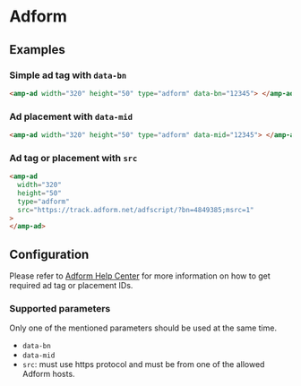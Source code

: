 <!---
Copyright 2015 The AMP HTML Authors. All Rights Reserved.

Licensed under the Apache License, Version 2.0 (the "License");
you may not use this file except in compliance with the License.
You may obtain a copy of the License at

      http://www.apache.org/licenses/LICENSE-2.0

Unless required by applicable law or agreed to in writing, software
distributed under the License is distributed on an "AS-IS" BASIS,
WITHOUT WARRANTIES OR CONDITIONS OF ANY KIND, either express or implied.
See the License for the specific language governing permissions and
limitations under the License.
-->

# Adform

## Examples

### Simple ad tag with `data-bn`

```html
<amp-ad width="320" height="50" type="adform" data-bn="12345"> </amp-ad>
```

### Ad placement with `data-mid`

```html
<amp-ad width="320" height="50" type="adform" data-mid="12345"> </amp-ad>
```

### Ad tag or placement with `src`

```html
<amp-ad
  width="320"
  height="50"
  type="adform"
  src="https://track.adform.net/adfscript/?bn=4849385;msrc=1"
>
</amp-ad>
```

## Configuration

Please refer to [Adform Help Center](https://www.adform.com) for more
information on how to get required ad tag or placement IDs.

### Supported parameters

Only one of the mentioned parameters should be used at the same time.

- `data-bn`
- `data-mid`
- `src`: must use https protocol and must be from one of the
  allowed Adform hosts.
